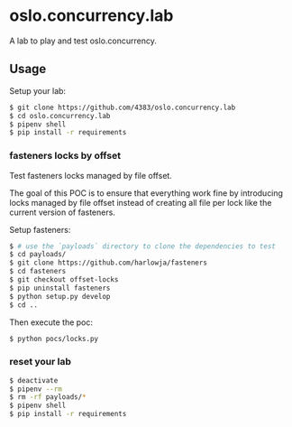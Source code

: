 # oslo.concurrency.lab

A lab to play and test oslo.concurrency.


## Usage

Setup your lab:

```sh
$ git clone https://github.com/4383/oslo.concurrency.lab
$ cd oslo.concurrency.lab
$ pipenv shell
$ pip install -r requirements
```

### fasteners locks by offset

Test fasteners locks managed by file offset.

The goal of this POC is to ensure that everything work fine
by introducing locks managed by file offset instead of creating
all file per lock like the current version of fasteners.

Setup fasteners:

```sh
$ # use the `payloads` directory to clone the dependencies to test
$ cd payloads/
$ git clone https://github.com/harlowja/fasteners
$ cd fasteners
$ git checkout offset-locks
$ pip uninstall fasteners
$ python setup.py develop
$ cd ..
```

Then execute the poc:

```sh
$ python pocs/locks.py
```

### reset your lab

```sh
$ deactivate
$ pipenv --rm
$ rm -rf payloads/*
$ pipenv shell
$ pip install -r requirements
```
